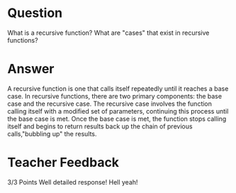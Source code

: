 # Question

What is a recursive function? What are "cases" that exist in recursive functions?

# Answer
A recursive function is one that calls itself repeatedly until it reaches a base case. In recursive functions, there are two primary components: the base case and the recursive case. The recursive case involves the function calling itself with a modified set of parameters, continuing this process until the base case is met. Once the base case is met, the function stops calling itself and begins to return results back up the chain of previous calls,"bubbling up" the results.

# Teacher Feedback

3/3 Points
Well detailed response! Hell yeah! 